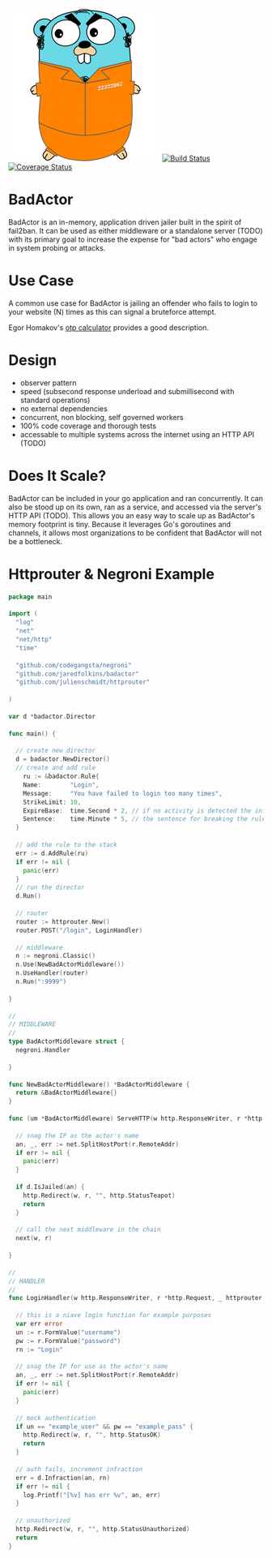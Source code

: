 ![badactor logo](https://raw.githubusercontent.com/jaredfolkins/badactor_logo/master/badactor_logo_300x300.png) [![Build Status](https://travis-ci.org/jaredfolkins/badactor.svg?branch=master)](https://travis-ci.org/jaredfolkins/badactor) [![Coverage Status](https://img.shields.io/coveralls/jaredfolkins/badactor.svg)](https://coveralls.io/r/jaredfolkins/badactor?branch=master)

# BadActor 

BadActor is an in-memory, application driven jailer built in the spirit of fail2ban. It can be used as either middleware or a standalone server (TODO) with its primary goal to increase the expense for "bad actors" who engage in system probing or attacks.

# Use Case

A common use case for BadActor is jailing an offender who fails to login to your website (N) times as this can signal a bruteforce attempt.

Egor Homakov's [otp calculator](http://sakurity.com/otp) provides a good description.

# Design

- observer pattern
- speed (subsecond response underload and submillisecond with standard operations)
- no external dependencies 
- concurrent, non blocking, self governed workers
- 100% code coverage and thorough tests
- accessable to multiple systems across the internet using an HTTP API (TODO)

# Does It Scale?

BadActor can be included in your go application and ran concurrently. It can also be stood up on its own, ran as a service, and accessed via the server's HTTP API (TODO). This allows you an easy way to scale up as BadActor's memory footprint is tiny. Because it leverages Go's goroutines and channels, it allows most organizations to be confident that BadActor will not be a bottleneck. 

# Httprouter & Negroni Example

```go
package main

import (
  "log"
  "net"
  "net/http"
  "time"

  "github.com/codegangsta/negroni"
  "github.com/jaredfolkins/badactor"
  "github.com/julienschmidt/httprouter"

)

var d *badactor.Director

func main() {

  // create new director
  d = badactor.NewDirector()
  // create and add rule
    ru := &badactor.Rule{
    Name:        "Login",
    Message:     "You have failed to login too many times",
    StrikeLimit: 10,
    ExpireBase:  time.Second * 2, // if no activity is detected the infraction will expire after 2 seconds
    Sentence:    time.Minute * 5, // the sentence for breaking the rule is to be jailed for 5 minutes
  }

  // add the rule to the stack
  err := d.AddRule(ru)
  if err != nil {
    panic(err)
  }
  // run the director
  d.Run()

  // router
  router := httprouter.New()
  router.POST("/login", LoginHandler)

  // middleware
  n := negroni.Classic()
  n.Use(NewBadActorMiddleware())
  n.UseHandler(router)
  n.Run(":9999")

}

//
// MIDDLEWARE
//
type BadActorMiddleware struct {
  negroni.Handler

}

func NewBadActorMiddleware() *BadActorMiddleware {
  return &BadActorMiddleware{}
}

func (um *BadActorMiddleware) ServeHTTP(w http.ResponseWriter, r *http.Request, next http.HandlerFunc) {

  // snag the IP as the actor's name
  an, _, err := net.SplitHostPort(r.RemoteAddr)
  if err != nil {
    panic(err)
  }

  if d.IsJailed(an) {
    http.Redirect(w, r, "", http.StatusTeapot)
    return
  }

  // call the next middleware in the chain
  next(w, r)

}

//
// HANDLER
//
func LoginHandler(w http.ResponseWriter, r *http.Request, _ httprouter.Params) {

  // this is a niave login function for example purposes
  var err error
  un := r.FormValue("username")
  pw := r.FormValue("password")
  rn := "Login"

  // snag the IP for use as the actor's name
  an, _, err := net.SplitHostPort(r.RemoteAddr)
  if err != nil {
    panic(err)
  }

  // mock authentication
  if un == "example_user" && pw == "example_pass" {
    http.Redirect(w, r, "", http.StatusOK)
    return
  }

  // auth fails, increment infraction
  err = d.Infraction(an, rn)
  if err != nil {
    log.Printf("[%v] has err %v", an, err)
  }

  // unauthorized
  http.Redirect(w, r, "", http.StatusUnauthorized)
  return
}
```
